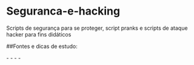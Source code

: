 # Seguranca-e-hacking
Scripts de segurança para se proteger, script pranks e scripts de ataque hacker para fins didáticos 

##Fontes e dicas de estudo:

 -[]()
 -[]()
 -[]()
 -[]()
